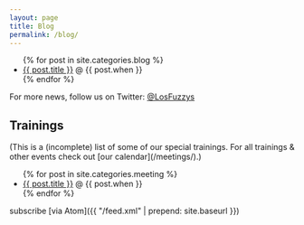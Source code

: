 ```yaml
---
layout: page
title: Blog
permalink: /blog/
---
```


<ul>
{% for post in site.categories.blog %}
<li><a href="{{ post.url | prepend: site.baseurl }}">{{ post.title }}</a> @ {{ post.when }} </li>
{% endfor %}
</ul>

For more news, follow us on Twitter: [@LosFuzzys](https://twitter.com/LosFuzzys)

## Trainings

<p class="small dark">(This is a (incomplete) list of some of our special trainings. For all trainings & other events check out [our calendar](/meetings/).)</p>

<ul>
{% for post in site.categories.meeting %}
<li><a href="{{ post.url | prepend: site.baseurl }}">{{ post.title }}</a> @ {{ post.when }} </li>
{% endfor %}
</ul>

subscribe [via Atom]({{ "/feed.xml" | prepend: site.baseurl }})


